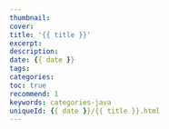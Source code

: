```yaml
---
thumbnail:
cover:
title: '{{ title }}'
excerpt:
description:
date: {{ date }}
tags:
categories: 
toc: true
recommend: 1
keywords: categories-java
uniqueId: {{ date }}/{{ title }}.html
---
```

